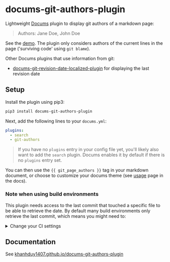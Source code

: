 # docums-git-authors-plugin

Lightweight [Docums](https://khanhduy1407.github.io/docums/) plugin to display git authors of a markdown page:

> Authors: Jane Doe, John Doe

See the [demo](https://khanhduy1407.github.io/docums-git-authors-plugin/). The plugin only considers authors of the current lines in the page ('surviving code' using `git blame`).

Other Docums plugins that use information from git:

- [docums-git-revision-date-localized-plugin](https://github.com/khanhduy1407/docums-git-revision-date-localized-plugin) for displaying the last revision date

## Setup

Install the plugin using pip3:

```bash
pip3 install docums-git-authors-plugin
```

Next, add the following lines to your `docums.yml`:

```yml
plugins:
  - search
  - git-authors
```

> If you have no `plugins` entry in your config file yet, you'll likely also want to add the `search` plugin. Docums enables it by default if there is no `plugins` entry set.

You can then use the `{{ git_page_authors }}` tag in your markdown document, or choose to customize your docums theme (see [usage](https://khanhduy1407.github.io/docums-git-authors-plugin/usage.html) page in the docs).

### Note when using build environments

This plugin needs access to the last commit that touched a specific file to be able to retrieve the date. By default many build environments only retrieve the last commit, which means you might need to:
<details>
  <summary>Change your CI settings</summary>
  
  - github actions: set `fetch_depth` to `0` ([docs](https://github.com/actions/checkout))
  - gitlab runners: set `GIT_DEPTH` to `1000` ([docs](https://docs.gitlab.com/ee/user/project/pipelines/settings.html#git-shallow-clone))
  - bitbucket pipelines: set `clone: depth: full` ([docs](https://support.atlassian.com/bitbucket-cloud/docs/configure-bitbucket-pipelinesyml/))
</details>


## Documentation

See [khanhduy1407.github.io/docums-git-authors-plugin](https://khanhduy1407.github.io/docums-git-authors-plugin/)
